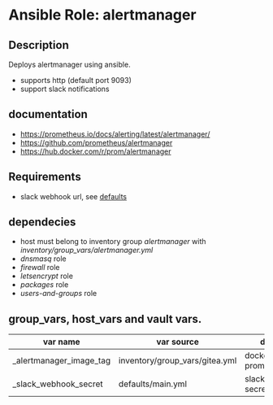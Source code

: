 
# Ansible Role: alertmanager

## Description

Deploys alertmanager using ansible.

* supports http (default port 9093)
* support slack notifications

## documentation

* https://prometheus.io/docs/alerting/latest/alertmanager/
* https://github.com/prometheus/alertmanager
* https://hub.docker.com/r/prom/alertmanager

## Requirements

- slack webhook url, see [defaults](defaults/main.yml)

## dependecies

* host must belong to inventory group *alertmanager* with *inventory/group_vars/alertmanager.yml*
* *dnsmasq* role
* *firewall* role
* *letsencrypt* role
* *packages* role
* *users-and-groups* role

## group_vars, host_vars and vault vars.

| var name                   | var source                      | description                              |
|----------------------------|---------------------------------|------------------------------------------|
| _alertmanager_image_tag    | inventory/group_vars/gitea.yml  | docker image tag prom/alertmanager:<tag> |
| _slack_webhook_secret      | defaults/main.yml               | slack webhook secret                     |


